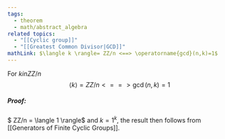 ```yaml
---
tags:
  - theorem
  - math/abstract_algebra
related topics:
  - "[[Cyclic group]]"
  - "[[Greatest Common Divisor|GCD]]"
mathLink: $\langle k \rangle= ZZ/n <==> \operatorname{gcd}(n,k)=1$
---
```

For $k in  ZZ/n$
$$\langle k \rangle= ZZ/n <==> \operatorname{gcd}(n,k)=1$$
##### Proof:
$ ZZ/n = \langle 1 \rangle$ and $k=1^k$, the result then follows from [[Generators of Finite Cyclic Groups]].